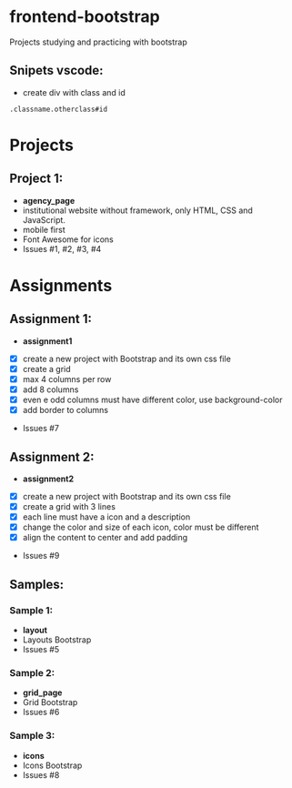 # frontend-bootstrap
Projects studying and practicing with bootstrap

## Snipets vscode:
- create div with class and id
```
.classname.otherclass#id
```

# Projects

## Project 1:
- **agency_page**
- institutional website without framework, only HTML, CSS and JavaScript.
- mobile first
- Font Awesome for icons
- Issues #1, #2, #3, #4

# Assignments

## Assignment 1:
- **assignment1**
- [X] create a new project with Bootstrap and its own css file
- [X] create a grid
- [X] max 4 columns per row
- [X] add 8 columns
- [X] even e odd columns must have different color, use background-color
- [X] add border to columns
- Issues #7

## Assignment 2:
- **assignment2**
- [X] create a new project with Bootstrap and its own css file 
- [X] create a grid with 3 lines
- [X] each line must have a icon and a description
- [X] change the color and size of each icon, color must be different
- [X] align the content to center and add padding
- Issues #9

## Samples:
### Sample 1:
- **layout**
- Layouts Bootstrap
- Issues #5

### Sample 2:
- **grid_page**
- Grid Bootstrap
- Issues #6

### Sample 3:
- **icons**
- Icons Bootstrap
- Issues #8